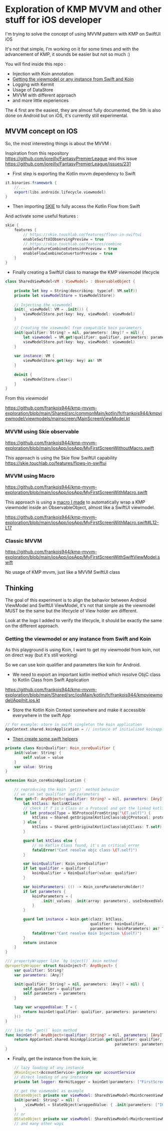 # Exploration of KMP MVVM and other stuff for iOS developer

I'm trying to solve the concept of using MVVM pattern with KMP on SwiftUI iOS

It's not that simple, I'm working on it for some times and with the advancement of KMP, it sounds be easier but not so much :)

You will find inside this repo :

- Injection with Koin annotation
- [Getting the viewmodel or any instance from Swift and Koin](#getting-the-viewmodel-or-any-instance-from-swift-and-koin)
- Logging with Kermit
- Usage of DataStore
- MVVM with different approach
- and more little experiences

The 4 first are the easiest, they are almost fully documented, the 5th is also done on Android but on iOS, it's currently still experimental.

## MVVM concept on IOS

So, the most interesting things is about the MVVM :

Inspiration from this repository https://github.com/joreilly/FantasyPremierLeague and this issue https://github.com/joreilly/FantasyPremierLeague/issues/231

- First step is exporting the Kotlin mvvm dependency to Swift

```gradle
it.binaries.framework {
    //...
    export(libs.androidx.lifecycle.viewmodel)
}
```

- Then importing [SKIE](https://skie.touchlab.co/) to fully access the Kotlin Flow from Swift

And activate some useful features :

```gradle
skie {
    features {
        // https://skie.touchlab.co/features/flows-in-swiftui
        enableSwiftUIObservingPreview = true
        // https://skie.touchlab.co/features/combine
        enableFutureCombineExtensionPreview = true
        enableFlowCombineConvertorPreview = true
    }
}
```
 
- Finally creating a SwiftUI class to manage the KMP viewmodel lifecycle 
```swift
class SharedViewModel<VM : ViewModel> : ObservableObject {
    
    private let key = String(describing: type(of: VM.self))
    private let viewModelStore = ViewModelStore()
    
    // Injecting the viewmodel
    init(_ viewModel: VM = .init()) {
        viewModelStore.put(key: key, viewModel: viewModel)
    }

    // Creating the viewmodel from compatible koin parameters
    init(qualifier: String? = nil, parameters: [Any]? = nil) {
        let viewmodel = VM.get(qualifier: qualifier, parameters: parameters)
        viewModelStore.put(key: key, viewModel: viewmodel)
    }
    
    var instance: VM {
        viewModelStore.get(key: key) as! VM
    }
    
    deinit {
        viewModelStore.clear()
    }
}
```
From this *viewmodel*

https://github.com/frankois944/kmp-mvvm-exploration/blob/main/Shared/src/commonMain/kotlin/fr/frankois944/kmpviewmodel/viewmodels/mainscreen/MainScreenViewModel.kt

### MVVM using Skie observable

https://github.com/frankois944/kmp-mvvm-exploration/blob/main/iosApp/iosApp/MyFirstScreenWithoutMacro.swift

This approach is using the Skie flow SwiftUI capability https://skie.touchlab.co/features/flows-in-swiftui

### MVVM using Macro

https://github.com/frankois944/kmp-mvvm-exploration/blob/main/iosApp/iosApp/MyFirstScreenWithMacro.swift

This approach is using a [macro I made](https://github.com/frankois944/kmp-mvvm-exploration/tree/main/KTViewModelBuilder) to automatically wrap a KMP viewmodel inside an ObservableObject, almost like a SwiftUI viewmodel.

https://github.com/frankois944/kmp-mvvm-exploration/blob/main/iosApp/iosApp/MyFirstScreenWithMacro.swift#L12-L17

### Classic MVVM

https://github.com/frankois944/kmp-mvvm-exploration/blob/main/iosApp/iosApp/MyFirstScreenWithSwiftViewModel.swift

No usage of KMP mvvm, just like a MVVM SwiftUI class

## Thinking

The goal of this experiment is to align the behavior between Android ViewModel and SwiftUI ViewModel, it's not that simple as the viewmodel MUST be the same but the lifecycle of View holder are different.

Look at the logs I added to verify the lifecycle, it should be exactly the same on the different approach.

### Getting the viewmodel or any instance from Swift and Koin

As this playground is using Koin, I want to get my viewmodel from koin, not on direct way (but it's still working)

So we can use koin qualifier and parameters like koin for Android.

- We need to export an important kotlin method which resolve ObjC class to Kotlin Class from Swift Application

https://github.com/frankois944/kmp-mvvm-exploration/blob/main/Shared/src/iosMain/kotlin/fr/frankois944/kmpviewmodel/AppInit.ios.kt

- Store the Kotlin Koin Context somewhere and make it accessible everywhere in the swift App
```swift
// For example: store in swift singleton the koin application
AppContext.shared.koinApplication = // instance of initialized koinapplication
```
- [Then create some swift helpers](https://github.com/frankois944/kmp-mvvm-exploration/blob/main/iosApp/iosApp/KoinHelper.swift)
```swift
private class KoinQualifier: Koin_coreQualifier {
    init(value: String) {
        self.value = value
    }
    var value: String
}

extension Koin_coreKoinApplication {

    // reproducing the koin `get()` method behavior
    // we can set qualifier and parameters
    func get<T: AnyObject>(qualifier: String? = nil, parameters: [Any]? = nil) -> T {
        let ktClass: KotlinKClass?
        // check if T is a Class or a Protocol and get the linked kotlin class
        if let protocolType = NSProtocolFromString("\(T.self)") {
            ktClass = Shared.getOriginalKotlinClass(objCProtocol: protocolType)
        } else {
            ktClass = Shared.getOriginalKotlinClass(objCClass: T.self)
        }

        guard let ktClass else {
            // no Kotlin Class found, it's an critical error
            fatalError("Cant resolve objc class \(T.self)")
        }

        var koinQualifier: Koin_coreQualifier?
        if let qualifier = qualifier {
            koinQualifier = KoinQualifier(value: qualifier)
        }

        var koinParameters: (() -> Koin_coreParametersHolder)?
        if let parameters {
            koinParameters = {
                .init(_values: .init(array: parameters), useIndexedValues: nil)
            }
        }

        guard let instance = koin.get(clazz: ktClass,
                                      qualifier: koinQualifier,
                                      parameters: koinParameters) as? T else {
            fatalError("Cant resolve Koin Injection \(self)")
        }
        return instance
    }
}

/// propertyWrapper like `by inject()` koin method
@propertyWrapper struct KoinInject<T: AnyObject> {
    var qualifier: String?
    var parameters: [Any]?

    init(qualifier: String? = nil, parameters: [Any]? = nil) {
        self.qualifier = qualifier
        self.parameters = parameters
    }

    lazy var wrappedValue: T = {
        return koinGet(qualifier: qualifier, parameters: parameters)
    }()
}

/// like the `get()` koin method
func koinGet<T: AnyObject>(qualifier: String? = nil, parameters: [Any]? = nil) -> T {
    return AppContext.shared.koinApplication.get(qualifier: qualifier,
                                                 parameters: parameters)
}
```
- Finally, get the instance from the koin, ie:
```swift
    // lazy loading of any instance
    @KoinInject<AccountService> private var accountService
    // direct loading of any instance
    private let logger: KermitLogger = koinGet(parameters: ["FirstScreenDataStore"])

    // get the viewmodel as example
    @StateObject private var viewModel: SharedViewModel<MainScreenViewModel>
    init(param1: String? = nil) {
        _viewModel = StateObject(wrappedValue: { .init(parameters: ["IOS-MyFirstScreenWithoutMacro"]) }())
    }
    // or
    @StateObject private var viewModel: SharedViewModel<MainScreenViewModel> = .init(koinGet())
    // and many other ways
```
